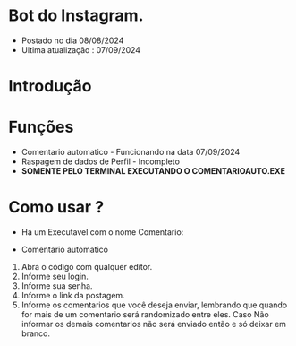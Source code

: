 # Bot do Instagram.

* Postado no dia 08/08/2024
* Ultima atualização : 07/09/2024

# Introdução


# Funções
* Comentario automatico - Funcionando na data 07/09/2024
* Raspagem de dados de Perfil - Incompleto
* **SOMENTE PELO TERMINAL EXECUTANDO O COMENTARIOAUTO.EXE**


# Como usar ?
* Há um Executavel com o nome Comentario:


* Comentario automatico
1. Abra o código com qualquer editor.
2. Informe seu login.
3. Informe sua senha.
4. Informe o link da postagem.
5. Informe os comentarios que você deseja enviar, lembrando que quando for mais de um comentario será randomizado entre eles.
    Caso Não informar os demais comentarios não será enviado então e só deixar em branco.
